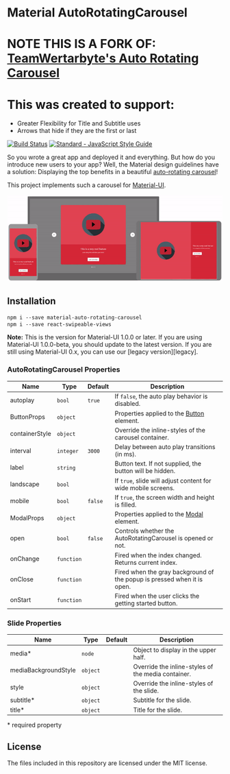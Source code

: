 # Material AutoRotatingCarousel

# NOTE THIS IS A FORK OF: [TeamWertarbyte's Auto Rotating Carousel](https://github.com/TeamWertarbyte/material-auto-rotating-carousel)

# This was created to support:
- Greater Flexibility for Title and Subtitle uses
- Arrows that hide if they are the first or last

[![Build Status](https://www.travis-ci.org/bmgreatness/material-modal-carousel.svg?branch=master)](https://www.travis-ci.org/bmgreatness/material-modal-carousel)
[![Standard - JavaScript Style Guide](https://img.shields.io/badge/code_style-standard-brightgreen.svg)](https://standardjs.com)

So you wrote a great app and deployed it and everything. But how do you introduce new users to your app? Well, the Material design guidelines have a solution: Displaying the top benefits in a beautiful [auto-rotating carousel](https://material.io/design/communication/onboarding.html#top-user-benefits-model)!

This project implements such a carousel for [Material-UI](https://material-ui-next.com). 

![Demo](demo.gif)

## Installation
```shell
npm i --save material-auto-rotating-carousel
npm i --save react-swipeable-views
```

**Note:** This is the version for Material-UI 1.0.0 or later. If you are using Material-UI 1.0.0-beta, you should update to the latest version. If you are still using Material-UI 0.x, you can use our [legacy version][legacy].

### AutoRotatingCarousel Properties

|Name            |Type        |Default     |Description
|----------------|------------|------------|--------------------------------
|autoplay        | `bool`     | `true`     | If `false`, the auto play behavior is disabled.
|ButtonProps     | `object`   |            | Properties applied to the [Button](https://material-ui.com/api/button/) element.
|containerStyle  | `object`   |            | Override the inline-styles of the carousel container.
|interval        | `integer`  | `3000`     | Delay between auto play transitions (in ms).
|label           | `string`   |            | Button text. If not supplied, the button will be hidden.
|landscape       | `bool`     |            | If `true`, slide will adjust content for wide mobile screens.
|mobile          | `bool`     | `false`    | If `true`, the screen width and height is filled.
|ModalProps      | `object`   |            | Properties applied to the [Modal](https://material-ui.com/api/modal/) element.
|open            | `bool`     | `false`    | Controls whether the AutoRotatingCarousel is opened or not.
|onChange        | `function` |            | Fired when the index changed. Returns current index.
|onClose         | `function` |            | Fired when the gray background of the popup is pressed when it is open.
|onStart         | `function` |            | Fired when the user clicks the getting started button.

### Slide Properties

|Name                   |Type       |Default      |Description
|-----------------------|-----------|-------------|--------------------------------
|media*                 | `node`    |             | Object to display in the upper half.
|mediaBackgroundStyle   | `object`  |             | Override the inline-styles of the media container.
|style                  | `object`  |             | Override the inline-styles of the slide.
|subtitle*              | `object`  |             | Subtitle for the slide.
|title*                 | `object`  |             | Title for the slide.

\* required property

## License

The files included in this repository are licensed under the MIT license.
